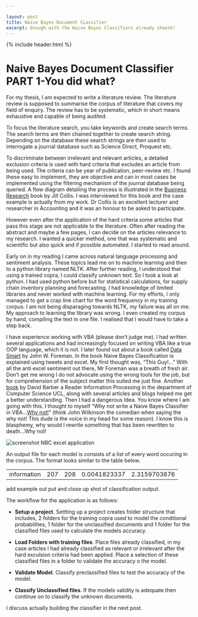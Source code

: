 ```yaml
---

layout: post
title: Naive Bayes Document CLassifier
excerpt: Enough with the Naive Bayes Classifiers already sheesh!
---
```


{% include header.html %}

# Naive Bayes Document Classifier PART 1-You did what? #

For my thesis, I am expected to write a literature review. The literature review is supposed to summarise the corpus of literature that covers my field of enquiry. The review has to be systematic, which in short means exhaustive and capable of being audited. 

To focus the literature search, you take keywords and create search terms. The search terms are then chained together to create search string. Depending on the database these search strings are then used to interrogate a journal database such as Science Direct, Proquest etc. 

To discriminate between irrelevant and relevant articles, a detailed exclusion criteria is used with hard criteria that excludes an article from being used. The criteria can be year of publication, peer-review etc. I found these easy to implement, they are objective and can in most cases be implemented using the filtering mechanism of the journal database being queried. A flow diagram detailing the process is illustrated in the [Business Research](http://www.amazon.co.uk/Business-Research-Practical-Undergraduate-Postgraduate/dp/0230301835/ref=sr_1_sc_1?ie=UTF8&qid=1437217747&sr=8-1-spell&keywords=business+research+jill+colis) book by Jill Collis. I was interviewed for this book and the case example is actually from my work. Dr Collis is an excellent lecturer and researcher in Accounting and it was an honour to be asked to participate.

However even after the application of the hard criteria some articles that pass this stage are not applicable to the literature.  Often after reading the abstract and maybe a few pages, I can decide on the articles relevance to my research. I wanted a quicker method, one that was systematic and scientific but also quick and if possible automated. I started to read around.

Early on in my reading I came across natural language processing and sentiment analysis. These topics lead me on to machine learning and then to a python library named NLTK. After further reading, I understood that using a trained copra, I could classify unknown text. So I took a look at python. I had used python before but for statistical calculations, for supply chain inventory planning and forecasting. I had knowledge of limited libraries and never worked with machine learning. For my efforts, I only managed to get a crap line chart for the word frequency in my training corpus. I am not being disparaging towards NLTK, my failure was all on me. My approach to learning the library was wrong. I even created my corpus by hand, compiling the text in one file.  I realised that I would have to take a step back.

I have experience working with VBA (please don’t judge me). I had written several applications and had increasingly focused on writing VBA like a true OOP language, which it is not. I later found out about a book called [Data Smart](http://www.amazon.co.uk/Data-Smart-Science-Transform-Information/dp/111866146X/ref=sr_1_1?ie=UTF8&qid=1437218510&sr=8-1&keywords=data+smart) by John W. Foreman. In the book Naive Bayes Classification is explained using tweets and excel. My first thought was, “This Guy!…” With all the anti excel sentiment out there, Mr Foreman was a breath of fresh air. Don’t get me wrong I do not advocate using the wrong tools for the job, but for comprehension of the subject matter this suited me just fine. Another [book](https://www.google.co.uk/url?sa=t&rct=j&q=&esrc=s&source=web&cd=1&cad=rja&uact=8&ved=0CCIQFjAAahUKEwjb2t2py-TGAhWIbRQKHU0-A4k&url=http%3A%2F%2Fweb4.cs.ucl.ac.uk%2Fstaff%2FD.Barber%2Ftextbook%2F090310.pdf&ei=HDqqVdvcJojbUc38jMgI&usg=AFQjCNE1DaK9fD5mFcKXuRpSylvEP2wNsg&sig2=mZOo915kIYGLkWCaGfbZ_Q&bvm=bv.98197061,d.d24) by David Barber a Reader Information Processing in the department of Computer Science UCL, along with several articles and blogs helped me get a better understanding. Then I had a dangerous Idea. You know where I am going with this. I thought to myself “Why not write a Naive Bayes Classifier in VBA…[Why not!](https://youtu.be/V2rG8nKh4Cc?t=1m26s)” (think John Wilkinson the comedian when saying the why not! This dude is the voice in my head for some reason). I know this is blasphemy, why would I rewrite something that has been rewritten to death...Why not!

![screenshot NBC excel application]({{base}}/assets/printoutNBC.png "NBC Screenshot")

An output file for each model is consists of a list of every word occuring in the corpus. The format looks similar to the table below.
<table>
<tr>
<td>information</td>
<td>207</td>
<td>208</td>
<td>0.0041823337</td>
<td>2.3159703876</td>
</tr>
</table>

add example out put and close up shot of classification output.

 The workflow for the application is as follows:

 * **Setup a project**. Settting up a project creates folder structure that includes, 2 folders for the training copra used to model the conditional probabilities, 1 folder for the unclassified documents and 1 folder for the classified files used to calculate the models accuracy.

 * **Load Folders with training files**. Place files already classified, in my case articles I had already classified as relevant or irrelevant after the hard exculsion criteria had been applied. Place a selection of these classified files in a folder to validate the accuracy o the model.

 * **Validate Model**. Classify preclassified files to test the accuracy of the model.

 * **Classify Unclassified files**. If the models validity is adequate then continue on to classify the unknown documents.

I discuss actually building the classifier in the next post.
